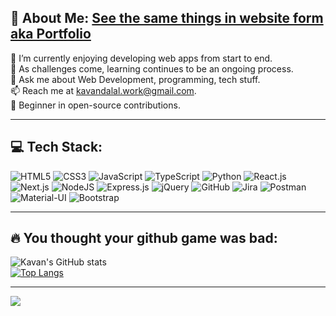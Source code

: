 <!--
**kavandalal/kavandalal** is a ✨ _special_ ✨ repository because its `README.md` (this file) appears on your GitHub profile.

Here are some ideas to get you started:

- 🔭 I’m currently working on ...
- 🌱 I’m currently learning ...
- 👯 I’m looking to collaborate on ...
- 🤔 I’m looking for help with ...
- 💬 Ask me about ...
- 📫 How to reach me: ...
- 😄 Pronouns: ...
- ⚡ Fun fact: ...
-->

## 💫 About Me: [See the same things in website form aka Portfolio](http://kavan.work)
🔭 I’m currently enjoying developing web apps from start to end.
<br>
🌱 As challenges come, learning continues to be an ongoing process.
<br>
💬 Ask me about Web Development, programming, tech stuff.
<br>
📫 Reach me at kavandalal.work@gmail.com.
<br>
🤔 Beginner in open-source contributions.<br>


---
## 💻 Tech Stack:
![HTML5](https://img.shields.io/badge/html5-%23E34F26.svg?style=for-the-badge&logo=html5&logoColor=white) 
![CSS3](https://img.shields.io/badge/css3-%231572B6.svg?style=for-the-badge&logo=css3&logoColor=white) 
![JavaScript](https://img.shields.io/badge/javascript-%23323330.svg?style=for-the-badge&logo=javascript&logoColor=%23F7DF1E) 
![TypeScript](https://img.shields.io/badge/typescript-%23007ACC.svg?style=for-the-badge&logo=typescript&logoColor=white) 
![Python](https://img.shields.io/badge/python-3670A0?style=for-the-badge&logo=python&logoColor=ffdd54)
![React.js](https://img.shields.io/badge/-ReactJs-61DAFB?logo=react&logoColor=white&style=for-the-badge) 
![Next.js](https://img.shields.io/badge/next.js-000000?style=for-the-badge&logo=nextdotjs&logoColor=white) 
![NodeJS](https://img.shields.io/badge/node.js-6DA55F?style=for-the-badge&logo=node.js&logoColor=white) 
![Express.js](https://img.shields.io/badge/express.js-%23404d59.svg?style=for-the-badge&logo=express&logoColor=%2361DAFB)
![jQuery](https://img.shields.io/badge/jquery-%230769AD.svg?style=for-the-badge&logo=jquery&logoColor=white) 
![GitHub](https://img.shields.io/badge/GIT-E44C30?style=for-the-badge&logo=git&logoColor=white) 
![Jira](https://img.shields.io/badge/Jira-0052CC?style=for-the-badge&logo=Jira&logoColor=white) 
![Postman](https://img.shields.io/badge/Postman-FF6C37?style=for-the-badge&logo=postman&logoColor=white) 
![Material-UI](https://img.shields.io/badge/Material--UI-0081CB?style=for-the-badge&logo=material-ui&logoColor=white) 
![Bootstrap](https://img.shields.io/badge/bootstrap-%23563D7C.svg?style=for-the-badge&logo=bootstrap&logoColor=white) 


---
## 🔥 You thought your github game was bad:
![Kavan's GitHub stats](https://github-readme-stats.vercel.app/api?username=kavandalal&show_icons=true)
<br>
[![Top Langs](https://github-readme-stats.vercel.app/api/top-langs/?username=kavandalal&layout=compact)](https://github.com/kavandalal/github-readme-stats)


---
[![](https://visitcount.itsvg.in/api?id=kavandalal&icon=9&color=12)](https://visitcount.itsvg.in)
